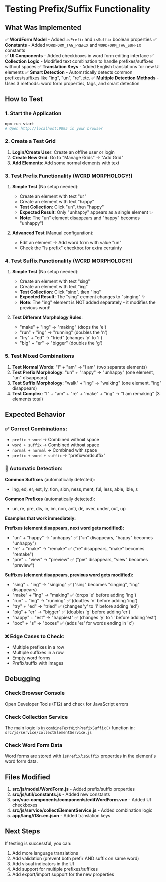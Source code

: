 # Testing Prefix/Suffix Functionality

## What Was Implemented

✅ **WordForm Model** - Added `isPrefix` and `isSuffix` boolean properties
✅ **Constants** - Added `WORDFORM_TAG_PREFIX` and `WORDFORM_TAG_SUFFIX` constants  
✅ **UI Components** - Added checkboxes in word form editing interface
✅ **Collection Logic** - Modified text combination to handle prefixes/suffixes without spaces
✅ **Translation Keys** - Added English translations for new UI elements
✅ **Smart Detection** - Automatically detects common prefixes/suffixes like "ing", "un", "re", etc.
✅ **Multiple Detection Methods** - Uses 3 methods: word form properties, tags, and smart detection

## How to Test

### 1. Start the Application
```bash
npm run start
# Open http://localhost:9095 in your browser
```

### 2. Create a Test Grid

1. **Login/Create User**: Create an offline user or login
2. **Create New Grid**: Go to "Manage Grids" → "Add Grid"
3. **Add Elements**: Add some normal elements with text

### 3. Test Prefix Functionality (WORD MORPHOLOGY!)

1. **Simple Test** (No setup needed):
   - Create an element with text "un"
   - Create an element with text "happy"
   - **Test Collection**: Click "un", then "happy"
   - **Expected Result**: Only "unhappy" appears as a single element ✨
   - **Note**: The "un" element disappears and "happy" becomes "unhappy"!

2. **Advanced Test** (Manual configuration):
   - Edit an element → Add word form with value "un"
   - Check the "Is prefix" checkbox for extra certainty

### 4. Test Suffix Functionality (WORD MORPHOLOGY!)

1. **Simple Test** (No setup needed):
   - Create an element with text "sing"  
   - Create an element with text "ing"
   - **Test Collection**: Click "sing", then "ing"
   - **Expected Result**: The "sing" element changes to "singing" ✨
   - **Note**: The "ing" element is NOT added separately - it modifies the previous word!

2. **Test Different Morphology Rules**:
   - "make" + "ing" → "making" (drops the 'e')
   - "run" + "ing" → "running" (doubles the 'n')  
   - "try" + "ed" → "tried" (changes 'y' to 'i')
   - "big" + "er" → "bigger" (doubles the 'g')

### 5. Test Mixed Combinations

1. **Test Normal Words**: "I" + "am" → "I am" (two separate elements)
2. **Test Prefix Morphology**: "un" + "happy" → "unhappy" (one element, "un" disappears)
3. **Test Suffix Morphology**: "walk" + "ing" → "walking" (one element, "ing" disappears)
4. **Test Complex**: "I" + "am" + "re" + "make" + "ing" → "I am remaking" (3 elements total)

## Expected Behavior

### ✅ Correct Combinations:
- `prefix + word` → Combined without space
- `word + suffix` → Combined without space  
- `normal + normal` → Combined with space
- `prefix + word + suffix` → "prefixwordsuffix"

### 🎯 Automatic Detection:
**Common Suffixes** (automatically detected):
- ing, ed, er, est, ly, tion, sion, ness, ment, ful, less, able, ible, s

**Common Prefixes** (automatically detected):  
- un, re, pre, dis, in, im, non, anti, de, over, under, out, up

**Examples that work immediately:**

**Prefixes (element disappears, next word gets modified):**
- "un" + "happy" → "unhappy" ✅ ("un" disappears, "happy" becomes "unhappy")
- "re" + "make" → "remake" ✅ ("re" disappears, "make" becomes "remake")
- "pre" + "view" → "preview" ✅ ("pre" disappears, "view" becomes "preview")

**Suffixes (element disappears, previous word gets modified):**
- "sing" + "ing" → "singing" ✅ ("sing" becomes "singing", "ing" disappears)
- "make" + "ing" → "making" ✅ (drops 'e' before adding 'ing')
- "run" + "ing" → "running" ✅ (doubles 'n' before adding 'ing')
- "try" + "ed" → "tried" ✅ (changes 'y' to 'i' before adding 'ed')
- "big" + "er" → "bigger" ✅ (doubles 'g' before adding 'er')
- "happy" + "est" → "happiest" ✅ (changes 'y' to 'i' before adding 'est')
- "box" + "s" → "boxes" ✅ (adds 'es' for words ending in 'x')

### ❌ Edge Cases to Check:
- Multiple prefixes in a row
- Multiple suffixes in a row
- Empty word forms
- Prefix/suffix with images

## Debugging

### Check Browser Console
Open Developer Tools (F12) and check for JavaScript errors

### Check Collection Service
The main logic is in `combineTextWithPrefixSuffix()` function in:
`src/js/service/collectElementService.js`

### Check Word Form Data
Word forms are stored with `isPrefix`/`isSuffix` properties in the element's word form data.

## Files Modified

1. **src/js/model/WordForm.js** - Added prefix/suffix properties
2. **src/js/util/constants.js** - Added new constants
3. **src/vue-components/components/editWordForm.vue** - Added UI checkboxes
4. **src/js/service/collectElementService.js** - Added combination logic
5. **app/lang/i18n.en.json** - Added translation keys

## Next Steps

If testing is successful, you can:
1. Add more language translations
2. Add validation (prevent both prefix AND suffix on same word)
3. Add visual indicators in the UI
4. Add support for multiple prefixes/suffixes
5. Add export/import support for the new properties

